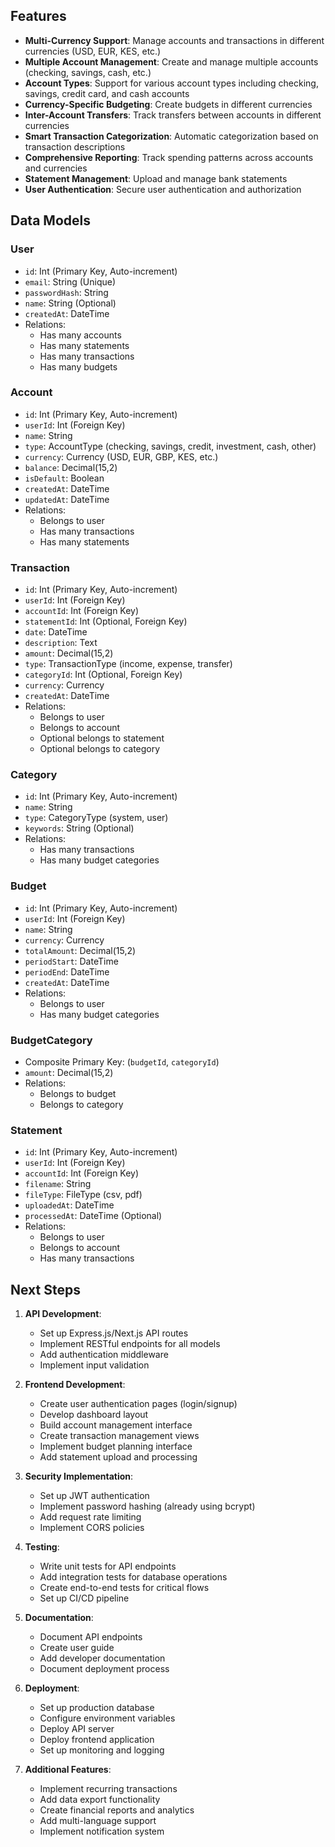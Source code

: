 ## Features

- **Multi-Currency Support**: Manage accounts and transactions in different currencies (USD, EUR, KES, etc.)
- **Multiple Account Management**: Create and manage multiple accounts (checking, savings, cash, etc.)
- **Account Types**: Support for various account types including checking, savings, credit card, and cash accounts
- **Currency-Specific Budgeting**: Create budgets in different currencies
- **Inter-Account Transfers**: Track transfers between accounts in different currencies
- **Smart Transaction Categorization**: Automatic categorization based on transaction descriptions
- **Comprehensive Reporting**: Track spending patterns across accounts and currencies
- **Statement Management**: Upload and manage bank statements
- **User Authentication**: Secure user authentication and authorization

## Data Models

### User
- `id`: Int (Primary Key, Auto-increment)
- `email`: String (Unique)
- `passwordHash`: String
- `name`: String (Optional)
- `createdAt`: DateTime
- Relations:
  - Has many accounts
  - Has many statements
  - Has many transactions
  - Has many budgets

### Account
- `id`: Int (Primary Key, Auto-increment)
- `userId`: Int (Foreign Key)
- `name`: String
- `type`: AccountType (checking, savings, credit, investment, cash, other)
- `currency`: Currency (USD, EUR, GBP, KES, etc.)
- `balance`: Decimal(15,2)
- `isDefault`: Boolean
- `createdAt`: DateTime
- `updatedAt`: DateTime
- Relations:
  - Belongs to user
  - Has many transactions
  - Has many statements

### Transaction
- `id`: Int (Primary Key, Auto-increment)
- `userId`: Int (Foreign Key)
- `accountId`: Int (Foreign Key)
- `statementId`: Int (Optional, Foreign Key)
- `date`: DateTime
- `description`: Text
- `amount`: Decimal(15,2)
- `type`: TransactionType (income, expense, transfer)
- `categoryId`: Int (Optional, Foreign Key)
- `currency`: Currency
- `createdAt`: DateTime
- Relations:
  - Belongs to user
  - Belongs to account
  - Optional belongs to statement
  - Optional belongs to category

### Category
- `id`: Int (Primary Key, Auto-increment)
- `name`: String
- `type`: CategoryType (system, user)
- `keywords`: String (Optional)
- Relations:
  - Has many transactions
  - Has many budget categories

### Budget
- `id`: Int (Primary Key, Auto-increment)
- `userId`: Int (Foreign Key)
- `name`: String
- `currency`: Currency
- `totalAmount`: Decimal(15,2)
- `periodStart`: DateTime
- `periodEnd`: DateTime
- `createdAt`: DateTime
- Relations:
  - Belongs to user
  - Has many budget categories

### BudgetCategory
- Composite Primary Key: (`budgetId`, `categoryId`)
- `amount`: Decimal(15,2)
- Relations:
  - Belongs to budget
  - Belongs to category

### Statement
- `id`: Int (Primary Key, Auto-increment)
- `userId`: Int (Foreign Key)
- `accountId`: Int (Foreign Key)
- `filename`: String
- `fileType`: FileType (csv, pdf)
- `uploadedAt`: DateTime
- `processedAt`: DateTime (Optional)
- Relations:
  - Belongs to user
  - Belongs to account
  - Has many transactions

## Next Steps

1. **API Development**:
   - Set up Express.js/Next.js API routes
   - Implement RESTful endpoints for all models
   - Add authentication middleware
   - Implement input validation

2. **Frontend Development**:
   - Create user authentication pages (login/signup)
   - Develop dashboard layout
   - Build account management interface
   - Create transaction management views
   - Implement budget planning interface
   - Add statement upload and processing

3. **Security Implementation**:
   - Set up JWT authentication
   - Implement password hashing (already using bcrypt)
   - Add request rate limiting
   - Implement CORS policies

4. **Testing**:
   - Write unit tests for API endpoints
   - Add integration tests for database operations
   - Create end-to-end tests for critical flows
   - Set up CI/CD pipeline

5. **Documentation**:
   - Document API endpoints
   - Create user guide
   - Add developer documentation
   - Document deployment process

6. **Deployment**:
   - Set up production database
   - Configure environment variables
   - Deploy API server
   - Deploy frontend application
   - Set up monitoring and logging

7. **Additional Features**:
   - Implement recurring transactions
   - Add data export functionality
   - Create financial reports and analytics
   - Add multi-language support
   - Implement notification system 